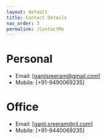 ```yaml
---
layout: default
title: Contact Details
nav_order: 3
permalink: /ContactMe
---
```





Personal
========

- Email: [ganjisreeram@gmail.com]
- Mobile: [+91-9490069235]



Office
========

- Email: [ganji.sreeram@ril.com]
- Mobile: [+91-9440069235]
